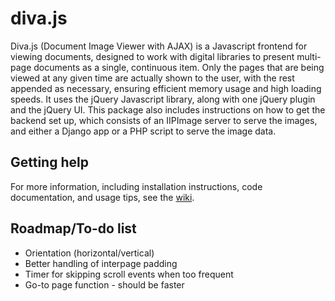 diva.js
=======

Diva.js (Document Image Viewer with AJAX) is a Javascript frontend for viewing documents, designed to work with digital libraries to present multi-page documents as a single, continuous item. Only the pages that are being viewed at any given time are actually shown to the user, with the rest appended as necessary, ensuring efficient memory usage and high loading speeds. It uses the jQuery Javascript library, along with one jQuery plugin and the jQuery UI. This package also includes instructions on how to get the backend set up, which consists of an IIPImage server to serve the images, and either a Django app or a PHP script to serve the image data.

Getting help
------------

For more information, including installation instructions, code documentation, and usage tips, see the [wiki](https://github.com/DDMAL/diva.js/wiki).

Roadmap/To-do list
------------------

*   Orientation (horizontal/vertical)
*   Better handling of interpage padding
*   Timer for skipping scroll events when too frequent
*   Go-to page function - should be faster
